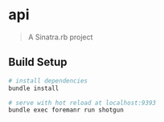 # api

> A Sinatra.rb project

## Build Setup

``` bash
# install dependencies
bundle install

# serve with hot reload at localhost:9393
bundle exec foremanr run shotgun
```
